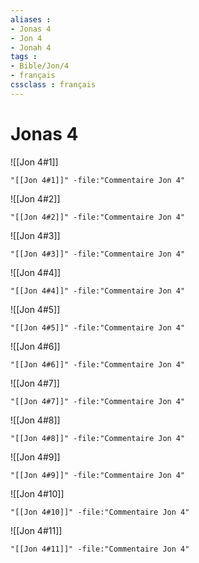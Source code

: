 ```yaml
---
aliases : 
- Jonas 4
- Jon 4
- Jonah 4
tags : 
- Bible/Jon/4
- français
cssclass : français
---
```


# Jonas 4

![[Jon 4#1]]

```query
"[[Jon 4#1]]" -file:"Commentaire Jon 4"
```

![[Jon 4#2]]

```query
"[[Jon 4#2]]" -file:"Commentaire Jon 4"
```

![[Jon 4#3]]

```query
"[[Jon 4#3]]" -file:"Commentaire Jon 4"
```

![[Jon 4#4]]

```query
"[[Jon 4#4]]" -file:"Commentaire Jon 4"
```

![[Jon 4#5]]

```query
"[[Jon 4#5]]" -file:"Commentaire Jon 4"
```

![[Jon 4#6]]

```query
"[[Jon 4#6]]" -file:"Commentaire Jon 4"
```

![[Jon 4#7]]

```query
"[[Jon 4#7]]" -file:"Commentaire Jon 4"
```

![[Jon 4#8]]

```query
"[[Jon 4#8]]" -file:"Commentaire Jon 4"
```

![[Jon 4#9]]

```query
"[[Jon 4#9]]" -file:"Commentaire Jon 4"
```

![[Jon 4#10]]

```query
"[[Jon 4#10]]" -file:"Commentaire Jon 4"
```

![[Jon 4#11]]

```query
"[[Jon 4#11]]" -file:"Commentaire Jon 4"
```

